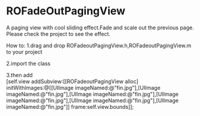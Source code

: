 ROFadeOutPagingView
====================

A paging view with cool sliding effect.Fade and scale out the previous page.
Please check the project to see the effect.

How to:
1.drag and drop ROFadeoutPagingView.h,ROFadeoutPagingView.m to your project

2.import the class

3.then add     
[self.view addSubview:[[ROFadeoutPagingView alloc] initWithImages:@[[UIImage imageNamed:@"fin.jpg"],[UIImage imageNamed:@"fin.jpg"],[UIImage imageNamed:@"fin.jpg"],[UIImage imageNamed:@"fin.jpg"],[UIImage imageNamed:@"fin.jpg"],[UIImage imageNamed:@"fin.jpg"]] frame:self.view.bounds]];
